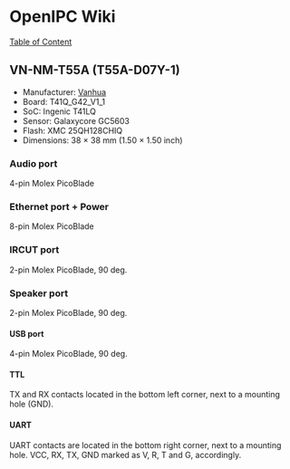 # OpenIPC Wiki
[Table of Content](../../README.md)

VN-NM-T55A (T55A-D07Y-1)
------------------------


- Manufacturer: [Vanhua](https://vanhua.en.alibaba.com/)
- Board: T41Q_G42_V1_1
- SoC: Ingenic T41LQ
- Sensor: Galaxycore GC5603
- Flash: XMC 25QH128CHIQ
- Dimensions: 38 × 38 mm (1.50 × 1.50 inch)

### Audio port
4-pin Molex PicoBlade

### Ethernet port + Power
8-pin Molex PicoBlade

### IRCUT port
2-pin Molex PicoBlade, 90 deg.

### Speaker port
2-pin Molex PicoBlade, 90 deg.

#### USB port
4-pin Molex PicoBlade, 90 deg.

#### TTL
TX and RX contacts located in the bottom left corner, next to a mounting hole (GND).

#### UART
UART contacts are located in the bottom right corner, next to a mounting hole.
VCC, RX, TX, GND marked as V, R, T and G, accordingly.
